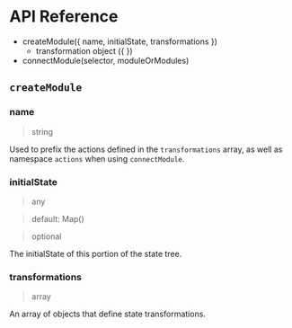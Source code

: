 # API Reference

- createModule({ name, initialState, transformations })
  - transformation object ({ })
- connectModule(selector, moduleOrModules)

## `createModule`

### name
> string

Used to prefix the actions defined in the `transformations` array, as well as namespace `actions` when using `connectModule`.

### initialState
> any

> default: Map()

> optional

The initialState of this portion of the state tree.

### transformations
> array

An array of objects that define state transformations.

